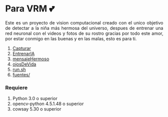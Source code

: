 <h1>Para VRM 💕</h1>
<p align = "justify" > 
Este es un proyecto de vision computacional creado con el unico objetivo de detectar a la niña
más hermosa del universo, despues de entrenar una red neuronal con el videos y fotos de su rostro
gracias por todo este amor, por estar conmigo en las buenas y en las malas, esto es para ti. 
</p> 



<ol> 
	<li><a href="https://github.com/JosepHyv/Regalo-Aniversario/blob/master/capturar.py" title = "Captura el rostro de la niña más hermosa del mundo">Capturar</a></li>
	<li><a href="https://github.com/JosepHyv/Regalo-Aniversario/blob/master/entrenarIA.py" title ="Entrena la IA con la data del capturador"> EntrenarIA </a></li>
	<li><a href="https://github.com/JosepHyv/Regalo-Aniversario/blob/master/mensajeHermoso.py" title="Muestra un video creado con cuadros y exporta al finalizar la ejecucion">mensajeHermoso</a></li>
	<li><a href="https://github.com/JosepHyv/Regalo-Aniversario/blob/master/ojosDeVida.py" title="Abre la camara y busca a la niñas más hermosa">ojosDeVida</a></li>
	<li><a href="https://github.com/JosepHyv/Regalo-Aniversario/blob/master/run.sh" title="Muestra un poema ejecutando cada prograna usando cowsay">run.sh</a></li>
	<li><a href="https://github.com/JosepHyv/Regalo-Aniversario/tree/master/fuentes" title="Archivos necesarios por mensajeHermoso.py">fuentes/</a></li>

</ol> 


<h3> Requiere </h3>

<ol>
	<li>Python 3.0 o superior </li>
	<li>opencv-python 4.5.1.48 o superior</li>
	<li>cowsay 5.30 o superior</li>
</ol>


